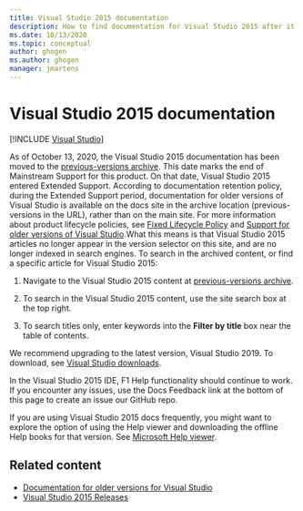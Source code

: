 ```yaml
---
title: Visual Studio 2015 documentation
description: How to find documentation for Visual Studio 2015 after it was archived to the previous-versions site.
ms.date: 10/13/2020
ms.topic: conceptual
author: ghogen
ms.author: ghogen
manager: jmartens
---
```

# Visual Studio 2015 documentation

 [!INCLUDE [Visual Studio](~/includes/applies-to-version/vs-windows-only.md)]

As of October 13, 2020, the Visual Studio 2015 documentation has been moved to the [previous-versions archive](/previous-versions/visualstudio/visual-studio-2015). This date marks the end of Mainstream Support for this product. On that date, Visual Studio 2015 entered Extended Support. According to documentation retention policy, during the Extended Support period, documentation for older versions of Visual Studio is available on the docs site in the archive location (previous-versions in the URL), rather than on the main site. For more information about product lifecycle policies, see [Fixed Lifecycle Policy](/lifecycle/policies/fixed) and [Support for older versions of Visual Studio](/visualstudio/releases/2019/servicing-vs2019#support-for-older-versions-of-visual-studio).What this means is that Visual Studio 2015 articles no longer appear in the version selector on this site, and are no longer indexed in search engines. To search in the archived content, or find a specific article for Visual Studio 2015:

1. Navigate to the Visual Studio 2015 content at [previous-versions archive](/previous-versions/visualstudio/visual-studio-2015).

1. To search in the Visual Studio 2015 content, use the site search box at the top right.

1. To search titles only, enter keywords into the **Filter by title** box near the table of contents.

We recommend upgrading to the latest version, Visual Studio 2019. To download, see [Visual Studio downloads](https://visualstudio.microsoft.com/downloads/).

In the Visual Studio 2015 IDE, F1 Help functionality should continue to work. If you encounter any issues, use the Docs Feedback link at the bottom of this page to create an issue our GitHub repo.

If you are using Visual Studio 2015 docs frequently, you might want to explore the option of using the Help viewer and downloading the offline Help books for that version. See [Microsoft Help viewer](./help-viewer/overview.md).

## Related content

- [Documentation for older versions for Visual Studio](/previous-versions/visualstudio/)
- [Visual Studio 2015 Releases](/visualstudio/releasenotes/vs2015-version-history)